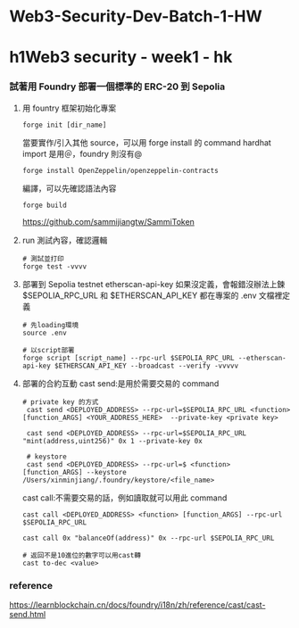 # Web3-Security-Dev-Batch-1-HW

# h1Web3 security - week1 - hk

### 試著用 Foundry 部署一個標準的 ERC-20 到 Sepolia

1. 用 fountry 框架初始化專案
    ```shell
    forge init [dir_name]
    ```
    當要實作/引入其他 source，可以用 forge install 的 command
    hardhat import 是用＠，foundry 則沒有@
    ```shell
    forge install OpenZeppelin/openzeppelin-contracts
    ```
    編譯，可以先確認語法內容
    ```shell
    forge build
    ```
    https://github.com/sammijiangtw/SammiToken
2. run 測試內容，確認邏輯
    ```shell
    # 測試並打印
    forge test -vvvv
    ```
3. 部署到 Sepolia testnet
   etherscan-api-key 如果沒定義，會報錯沒辦法上鍊
   $SEPOLIA_RPC_URL 和 $ETHERSCAN_API_KEY 都在專案的 .env 文檔裡定義

    ```shell
    # 先loading環境
    source .env

    # 以script部署
    forge script [script_name] --rpc-url $SEPOLIA_RPC_URL --etherscan-api-key $ETHERSCAN_API_KEY --broadcast --verify -vvvvv
    ```

4. 部署的合約互動
   cast send:是用於需要交易的 command

    ```shell=
    # private key 的方式
     cast send <DEPLOYED_ADDRESS> --rpc-url=$SEPOLIA_RPC_URL <function> [function_ARGS] <YOUR_ADDRESS_HERE>  --private-key <private key>

     cast send <DEPLOYED_ADDRESS> --rpc-url=$SEPOLIA_RPC_URL "mint(address,uint256)" 0x 1 --private-key 0x

     # keystore
     cast send <DEPLOYED_ADDRESS> --rpc-url=$ <function> [function_ARGS] --keystore /Users/xinminjiang/.foundry/keystore/<file_name>
    ```

    cast call:不需要交易的話，例如讀取就可以用此 command

    ```shell=
    cast call <DEPLOYED_ADDRESS> <function> [function_ARGS] --rpc-url $SEPOLIA_RPC_URL

    cast call 0x "balanceOf(address)" 0x --rpc-url $SEPOLIA_RPC_URL
    ```

    ```shell=
    # 返回不是10進位的數字可以用cast轉
    cast to-dec <value>
    ```

### reference

https://learnblockchain.cn/docs/foundry/i18n/zh/reference/cast/cast-send.html
